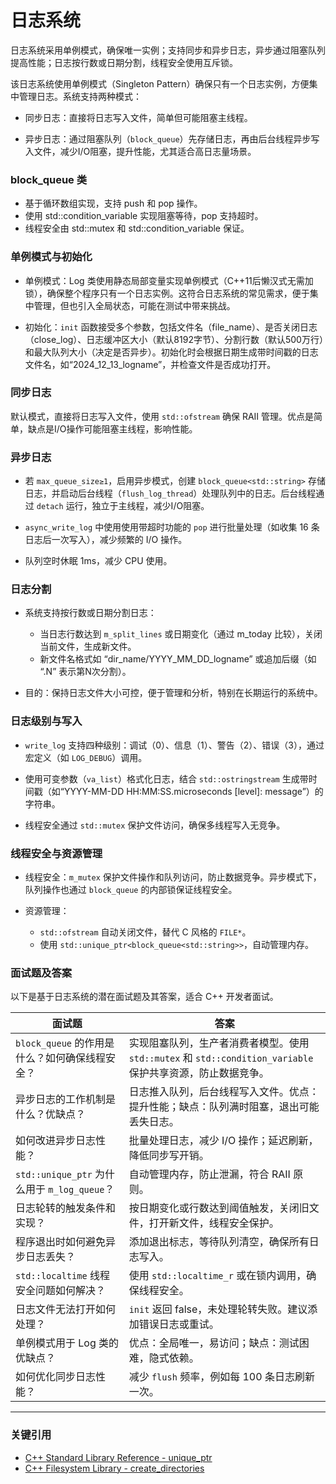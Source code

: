 日志系统
===============
日志系统采用单例模式，确保唯一实例；支持同步和异步日志，异步通过阻塞队列提高性能；日志按行数或日期分割，线程安全使用互斥锁。

该日志系统使用单例模式（Singleton Pattern）确保只有一个日志实例，方便集中管理日志。系统支持两种模式：

- 同步日志：直接将日志写入文件，简单但可能阻塞主线程。

- 异步日志：通过阻塞队列（`block_queue`）先存储日志，再由后台线程异步写入文件，减少I/O阻塞，提升性能，尤其适合高日志量场景。

### block_queue 类

- 基于循环数组实现，支持 push 和 pop 操作。
- 使用 std::condition_variable 实现阻塞等待，pop 支持超时。
- 线程安全由 std::mutex 和 std::condition_variable 保证。

### 单例模式与初始化

- 单例模式：Log 类使用静态局部变量实现单例模式（C++11后懒汉式无需加锁），确保整个程序只有一个日志实例。这符合日志系统的常见需求，便于集中管理，但也引入全局状态，可能在测试中带来挑战。

- 初始化：`init` 函数接受多个参数，包括文件名（file_name）、是否关闭日志（close_log）、日志缓冲区大小（默认8192字节）、分割行数（默认500万行）和最大队列大小（决定是否异步）。初始化时会根据日期生成带时间戳的日志文件名，如“2024_12_13_logname”，并检查文件是否成功打开。

###  同步日志

默认模式，直接将日志写入文件，使用 `std::ofstream` 确保 RAII 管理。优点是简单，缺点是I/O操作可能阻塞主线程，影响性能。

### 异步日志

- 若 `max_queue_size≥1`，启用异步模式，创建 `block_queue<std::string>` 存储日志，并启动后台线程（`flush_log_thread`）处理队列中的日志。后台线程通过 `detach` 运行，独立于主线程，减少I/O阻塞。

- `async_write_log` 中使用使用带超时功能的 `pop` 进行批量处理（如收集 16 条日志后一次写入），减少频繁的 I/O 操作。
- 队列空时休眠 1ms，减少 CPU 使用。

### 日志分割

- 系统支持按行数或日期分割日志：

    - 当日志行数达到 `m_split_lines` 或日期变化（通过 m_today 比较），关闭当前文件，生成新文件。
    - 新文件名格式如 “dir_name/YYYY_MM_DD_logname” 或追加后缀（如 “.N” 表示第N次分割）。

- 目的：保持日志文件大小可控，便于管理和分析，特别在长期运行的系统中。

### 日志级别与写入

- `write_log` 支持四种级别：调试（0）、信息（1）、警告（2）、错误（3），通过宏定义（如 `LOG_DEBUG`）调用。

- 使用可变参数（`va_list`）格式化日志，结合 `std::ostringstream` 生成带时间戳（如“YYYY-MM-DD HH:MM:SS.microseconds [level]: message”）的字符串。

- 线程安全通过 `std::mutex` 保护文件访问，确保多线程写入无竞争。

### 线程安全与资源管理

- 线程安全：`m_mutex` 保护文件操作和队列访问，防止数据竞争。异步模式下，队列操作也通过 `block_queue` 的内部锁保证线程安全。

- 资源管理：
        
    - `std::ofstream` 自动关闭文件，替代 C 风格的 `FILE*`。
    - 使用 `std::unique_ptr<block_queue<std::string>>`，自动管理内存。

### 面试题及答案

以下是基于日志系统的潜在面试题及其答案，适合 C++ 开发者面试。

| **面试题**                                      | **答案**                                                                 |
|-------------------------------------------------|--------------------------------------------------------------------------|
| `block_queue` 的作用是什么？如何确保线程安全？   | 实现阻塞队列，生产者消费者模型。使用 `std::mutex` 和 `std::condition_variable` 保护共享资源，防止数据竞争。 |
| 异步日志的工作机制是什么？优缺点？               | 日志推入队列，后台线程写入文件。优点：提升性能；缺点：队列满时阻塞，退出可能丢失日志。 |
| 如何改进异步日志性能？                           | 批量处理日志，减少 I/O 操作；延迟刷新，降低同步写开销。                   |
| `std::unique_ptr` 为什么用于 `m_log_queue`？     | 自动管理内存，防止泄漏，符合 RAII 原则。                                 |
| 日志轮转的触发条件和实现？                       | 按日期变化或行数达到阈值触发，关闭旧文件，打开新文件，线程安全保护。       |
| 程序退出时如何避免异步日志丢失？                 | 添加退出标志，等待队列清空，确保所有日志写入。                           |
| `std::localtime` 线程安全问题如何解决？           | 使用 `std::localtime_r` 或在锁内调用，确保线程安全。                     |
| 日志文件无法打开如何处理？                       | `init` 返回 false，未处理轮转失败。建议添加错误日志或重试。               |
| 单例模式用于 Log 类的优缺点？                    | 优点：全局唯一，易访问；缺点：测试困难，隐式依赖。                        |
| 如何优化同步日志性能？                           | 减少 `flush` 频率，例如每 100 条日志刷新一次。                           |

---

### 关键引用
- [C++ Standard Library Reference - unique_ptr](https://en.cppreference.com/w/cpp/memory/unique_ptr)
- [C++ Filesystem Library - create_directories](https://en.cppreference.com/w/cpp/filesystem/create_directories)

